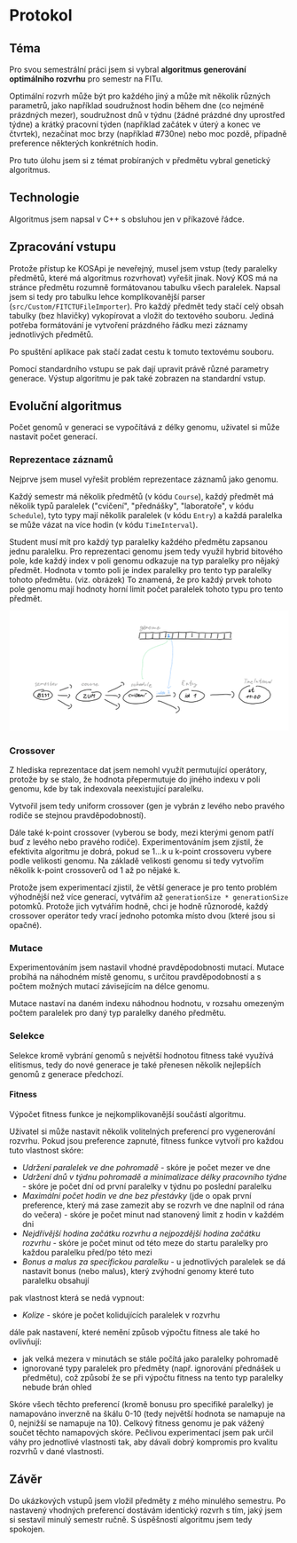 
# Protokol

## Téma

Pro svou semestrální práci jsem si vybral **algoritmus generování optimálního rozvrhu** pro semestr na FITu.

Optimální rozvrh může být pro každého jiný a může mít několik různých parametrů, jako například soudružnost hodin během dne (co nejméně prázdných mezer), soudružnost dnů v týdnu (žádné prázdné dny uprostřed týdne) a krátký pracovní týden (například začátek v úterý a konec ve čtvrtek), nezačínat moc brzy (například #730ne) nebo moc pozdě, případně preference některých konkrétních hodin.

Pro tuto úlohu jsem si z témat probíraných v předmětu vybral genetický algoritmus.

## Technologie

Algoritmus jsem napsal v C++ s obsluhou jen v příkazové řádce. 

## Zpracování vstupu

Protože přístup ke KOSApi je neveřejný, musel jsem vstup (tedy paralelky předmětů, které má algoritmus rozvrhovat) vyřešit jinak. Nový KOS má na stránce předmětu rozumně formátovanou tabulku všech paralelek. Napsal jsem si tedy pro tabulku lehce komplikovanější parser (`src/Custom/FITCTUFileImporter`). Pro každý předmět tedy stačí celý obsah tabulky (bez hlavičky) vykopírovat a vložit do textového souboru. Jediná potřeba formátování je vytvoření prázdného řádku mezi záznamy jednotlivých předmětů.

Po spuštění aplikace pak stačí zadat cestu k tomuto textovému souboru.

Pomocí standardního vstupu se pak dají upravit právě různé parametry generace. Výstup algoritmu je pak také zobrazen na standardní vstup.

## Evoluční algoritmus

Počet genomů v generaci se vypočítává z délky genomu, uživatel si může nastavit počet generací.

### Reprezentace záznamů

Nejprve jsem musel vyřešit problém reprezentace záznamů jako genomu.

Každý semestr má několik předmětů (v kódu `Course`), každý předmět má několik typů paralelek ("cvičení", "přednášky", "laboratoře", v kódu `Schedule`), tyto typy mají několik paralelek (v kódu `Entry`) a každá paralelka se může vázat na více hodin (v kódu `TimeInterval`).

Student musí mít pro každý typ paralelky každého předmětu zapsanou jednu paralelku. Pro reprezentaci genomu jsem tedy využil hybrid bitového pole, kde každý index v poli genomu odkazuje na typ paralelky pro nějaký předmět. Hodnota v tomto poli je index paralelky pro tento typ paralelky tohoto předmětu. (viz. obrázek) To znamená, že pro každý prvek tohoto pole genomu mají hodnoty horní limit počet paralelek tohoto typu pro tento předmět.

![Reprezentace záznamů v genomu](resources/representation-diagram.png)

### Crossover

Z hlediska reprezentace dat jsem nemohl využít permutující operátory, protože by se stalo, že hodnota přepermutuje do jiného indexu v poli genomu, kde by tak indexovala neexistující paralelku. 

Vytvořil jsem tedy uniform crossover (gen je vybrán z levého nebo pravého rodiče se stejnou pravděpodobností). 

Dále také k-point crossover (vyberou se body, mezi kterými genom patří buď z levého nebo pravého rodiče). Experimentováním jsem zjistil, že efektivita algoritmu je dobrá, pokud se 1...k u k-point crossoveru vybere podle velikosti genomu. Na základě velikosti genomu si tedy vytvořím několik k-point crossoverů od 1 až po nějaké k.

Protože jsem experimentací zjistil, že větší generace je pro tento problém výhodnější než více generací, vytvářím až `generationSize * generationSize` potomků. Protože jich vytvářím hodně, chci je hodně různorodé, každý crossover operátor tedy vrací jednoho potomka místo dvou (které jsou si opačné).

### Mutace

Experimentováním jsem nastavil vhodné pravděpodobnosti mutací. Mutace probíhá na náhodném místě genomu, s určitou pravděpodobností a s počtem možných mutací závisejícím na délce genomu.

Mutace nastaví na daném indexu náhodnou hodnotu, v rozsahu omezeným počtem paralelek pro daný typ paralelky daného předmětu.

### Selekce

Selekce kromě vybrání genomů s největší hodnotou fitness také využívá elitismus, tedy do nové generace je také přenesen několik nejlepších genomů z generace předchozí.

#### Fitness

Výpočet fitness funkce je nejkomplikovanější součástí algoritmu.

Uživatel si může nastavit několik volitelných preferencí pro vygenerování rozvrhu. Pokud jsou preference zapnuté, fitness funkce vytvoří pro každou tuto vlastnost skóre:
- _Udržení paralelek ve dne pohromadě_ - skóre je počet mezer ve dne
- _Udržení dnů v týdnu pohromadě a minimalizace délky pracovního týdne_ - skóre je počet dní od první paralelky v týdnu po poslední paralelku
- _Maximální počet hodin ve dne bez přestávky_ (jde o opak první preference, který má zase zamezit aby se rozvrh ve dne naplnil od rána do večera) - skóre je počet minut nad stanovený limit z hodin v každém dni
- _Nejdřívější hodina začátku rozvrhu a nejpozdější hodina začátku rozvrhu_ - skóre je počet minut od této meze do startu paralelky pro každou paralelku před/po této mezi
- _Bonus a malus za specifickou paralelku_ - u jednotlivých paralelek se dá nastavit bonus (nebo malus), který zvýhodní genomy které tuto paralelku obsahují

pak vlastnost která se nedá vypnout:
- _Kolize_ - skóre je počet kolidujících paralelek v rozvrhu

dále pak nastavení, které nemění způsob výpočtu fitness ale také ho ovlivňují:
- jak velká mezera v minutách se stále počítá jako paralelky pohromadě
- ignorované typy paralelek pro předměty (např. ignorování přednášek u předmětu), což způsobí že se při výpočtu fitness na tento typ paralelky nebude brán ohled

Skóre všech těchto preferencí (kromě bonusu pro specifiké paralelky) je namapováno inverzně na škálu 0-10 (tedy největší hodnota se namapuje na 0, nejnižší se namapuje na 10). Celkový fitness genomu je pak vážený součet těchto namapových skóre. Pečlivou experimentací jsem pak určil váhy pro jednotlivé vlastnosti tak, aby dávali dobrý kompromis pro kvalitu rozvrhů v dané vlastnosti.

## Závěr

Do ukázkových vstupů jsem vložil předměty z mého minulého semestru. Po nastavený vhodných preferencí dostávám identický rozvrh s tím, jaký jsem si sestavil minulý semestr ručně. S úspěšností algoritmu jsem tedy spokojen.
